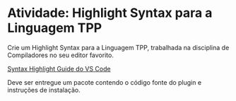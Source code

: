 # Atividade: Highlight Syntax para a Linguagem TPP

Crie um Highlight Syntax para a Linguagem TPP, trabalhada na disciplina de Compiladores no seu editor favorito.

[Syntax Highlight Guide do VS Code](https://code.visualstudio.com/api/language-extensions/syntax-highlight-guide)

Deve ser entregue um pacote contendo o código fonte do plugin e instruções de instalação.